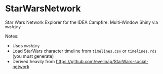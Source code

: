 # StarWarsNetwork
Star Wars Network Explorer for the IDEA Campfire. Multi-Window Shiny via `mwshiny` 

Notes:
* Uses `mwshiny`
* Load StarWars character timeline from `timelines.csv` or `timelines.rds` (you must generate)
* Derived heavily from https://github.com/evelinag/StarWars-social-network
